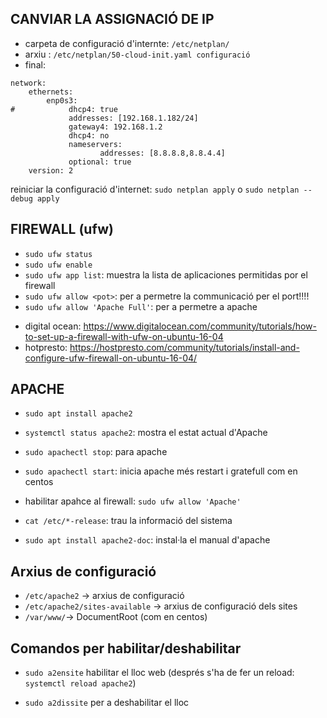 ## CANVIAR LA ASSIGNACIÓ DE IP
+ carpeta de configuració d'internte: `/etc/netplan/`
+ arxiu : `/etc/netplan/50-cloud-init.yaml configuració`
+ final:
```
network:
    ethernets:
        enp0s3:
#            dhcp4: true
             addresses: [192.168.1.182/24]
             gateway4: 192.168.1.2
             dhcp4: no
             nameservers:
                    addresses: [8.8.8.8,8.8.4.4]
             optional: true
    version: 2
```
reiniciar la configuració d'internet: `sudo netplan apply` o `sudo netplan --debug apply`

## FIREWALL (ufw)
 + `sudo ufw status`
 + `sudo ufw enable`
 + `sudo ufw app list`: muestra la lista de aplicaciones permitidas por el firewall
 + `sudo ufw allow <pot>`: per a permetre la communicació per el port!!!!
 + `sudo ufw allow 'Apache Full'`: per a permetre a apache

  * digital ocean: https://www.digitalocean.com/community/tutorials/how-to-set-up-a-firewall-with-ufw-on-ubuntu-16-04
  * hotpresto: https://hostpresto.com/community/tutorials/install-and-configure-ufw-firewall-on-ubuntu-16-04/

## APACHE
+ `sudo apt install apache2`
+ `systemctl status apache2`: mostra el estat actual d'Apache
+ `sudo apachectl stop`: para apache
+ `sudo apachectl start`: inicia apache
més restart i gratefull com en centos

+ habilitar apahce al firewall: `sudo ufw allow 'Apache'`

+ `cat /etc/*-release`: trau la informació del sistema
+ `sudo apt install apache2-doc`: instal·la el manual d'apache

## Arxius de configuració
 + `/etc/apache2` -> arxius de configuració
 + `/etc/apache2/sites-available` -> arxius de configuració dels sites
 + `/var/www/`-> DocumentRoot (com en centos)
## Comandos per habilitar/deshabilitar
 + `sudo a2ensite` habilitar el lloc web (després s'ha de fer un reload: `systemctl reload apache2`)

 + `sudo a2dissite` per a deshabilitar el lloc
